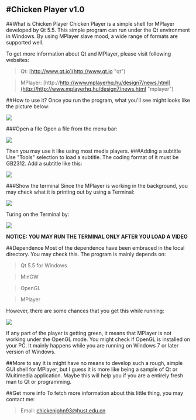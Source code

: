 #Chicken Player v1.0
-----------
##What is Chicken Player
Chicken Player is a simple shell for MPlayer developed by Qt 5.5. This simple program can run under the Qt environment in Windows. By using MPlayer slave mood, a wide range of formats are supported well. 

To get more information about Qt and MPlayer, please visit following websites:

>Qt: [http://www.qt.io](http://www.qt.io "qt")

>MPlayer: [http://http://www.mplayerhq.hu/design7/news.html](http://http://www.mplayerhq.hu/design7/news.html "mplayer")

##How to use it?
Once you run the program, what you'll see might looks like the picture below:

![](https://github.com/chickenjohn/chickenPlayer/blob/master/pics/)

###Open a file
Open a file from the menu bar:

![](https://github.com/chickenjohn/chickenPlayer/blob/master/pics/openfile.PNG)

Then you may use it like using most media players.
###Adding a subtitle
Use "Tools" selection to load a subtitle. The coding format of it must be GB2312. Add a subtitle like this:

![](https://github.com/chickenjohn/chickenPlayer/blob/master/pics/sub.PNG)

###Show the terminal
Since the MPlayer is working in the background, you may check what it is printing out by using a Terminal:

![](https://github.com/chickenjohn/chickenPlayer/blob/master/pics/ter.PNG)

Turing on the Terminal by:

![](https://github.com/chickenjohn/chickenPlayer/blob/master/pics/ter_choose.PNG)

**NOTICE: YOU MAY RUN THE TERMINAL ONLY AFTER YOU LOAD A VIDEO**

##Dependence
Most of the dependence have been embraced in the local directory. You may check this. The program is mainly depends on:

>Qt 5.5 for Windows

>MinGW

>OpenGL

>MPlayer 

However, there are some chances that you get this while running:

![](https://github.com/chickenjohn/chickenPlayer/blob/master/pics/wrong.PNG)

If any part of the player is getting green, it means that MPlayer is not working under the OpenGL mode. You might check if OpenGL is installed on your PC. It mainly happens while you are running on Windows 7 or later version of Windows.

##More to say
It is might have no means to develop such a rough, simple GUI shell for MPlayer, but I guess it is more like being a sample of Qt or Muitimedia application. Maybe this will help you if you are a entirely fresh man to Qt or programming. 

##Get more info
To fetch more information about this little thing, you may contact me:

>Email: chickenjohn93@hust.edu.cn